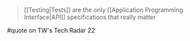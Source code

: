 > [[Testing|Tests]] are the only [[Application Programming Interface|API]] specifications that really matter

#quote on TW's Tech Radar 22
